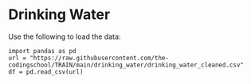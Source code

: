 # Drinking Water

Use the following to load the data:
```
import pandas as pd
url = "https://raw.githubusercontent.com/the-codingschool/TRAIN/main/drinking_water/drinking_water_cleaned.csv"
df = pd.read_csv(url)
```